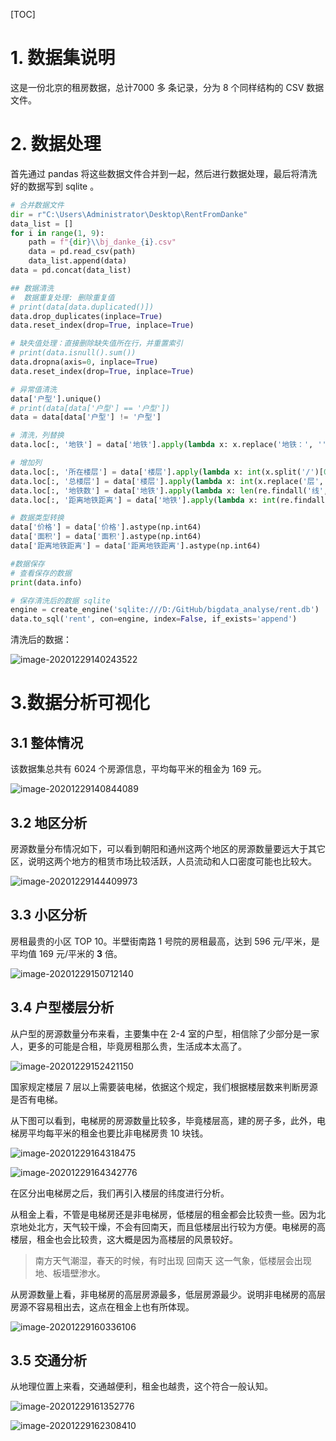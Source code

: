 [TOC]

# 1. 数据集说明

这是一份北京的租房数据，总计7000 多 条记录，分为 8 个同样结构的 CSV 数据文件。

# 2. 数据处理

首先通过 pandas 将这些数据文件合并到一起，然后进行数据处理，最后将清洗好的数据写到 sqlite 。

```python
# 合并数据文件 
dir = r"C:\Users\Administrator\Desktop\RentFromDanke"
data_list = []
for i in range(1, 9):
    path = f"{dir}\\bj_danke_{i}.csv"
    data = pd.read_csv(path)
    data_list.append(data)
data = pd.concat(data_list)

## 数据清洗
#  数据重复处理: 删除重复值
# print(data[data.duplicated()])
data.drop_duplicates(inplace=True)
data.reset_index(drop=True, inplace=True)

# 缺失值处理：直接删除缺失值所在行，并重置索引
# print(data.isnull().sum())
data.dropna(axis=0, inplace=True)
data.reset_index(drop=True, inplace=True)

# 异常值清洗
data['户型'].unique()
# print(data[data['户型'] == '户型'])
data = data[data['户型'] != '户型']

# 清洗，列替换
data.loc[:, '地铁'] = data['地铁'].apply(lambda x: x.replace('地铁：', ''))

# 增加列
data.loc[:, '所在楼层'] = data['楼层'].apply(lambda x: int(x.split('/')[0]))
data.loc[:, '总楼层'] = data['楼层'].apply(lambda x: int(x.replace('层', '').split('/')[-1]))
data.loc[:, '地铁数'] = data['地铁'].apply(lambda x: len(re.findall('线', x)))
data.loc[:, '距离地铁距离'] = data['地铁'].apply(lambda x: int(re.findall('(\d+)米', x)[-1]) if re.findall('(\d+)米', x) else -1)

# 数据类型转换
data['价格'] = data['价格'].astype(np.int64)
data['面积'] = data['面积'].astype(np.int64)
data['距离地铁距离'] = data['距离地铁距离'].astype(np.int64)

#数据保存 
# 查看保存的数据
print(data.info)

# 保存清洗后的数据 sqlite
engine = create_engine('sqlite:///D:/GitHub/bigdata_analyse/rent.db')
data.to_sql('rent', con=engine, index=False, if_exists='append')
```

清洗后的数据：

![image-20201229140243522](https://gitee.com/TurboWay/blogimg/raw/master/img/image-20201229140243522.png)

# 3.数据分析可视化

## 3.1 整体情况

该数据集总共有 6024 个房源信息，平均每平米的租金为 169 元。

![image-20201229140844089](https://gitee.com/TurboWay/blogimg/raw/master/img/image-20201229140844089.png)

## 3.2 地区分析

房源数量分布情况如下，可以看到朝阳和通州这两个地区的房源数量要远大于其它区，说明这两个地方的租赁市场比较活跃，人员流动和人口密度可能也比较大。

![image-20201229144409973](https://gitee.com/TurboWay/blogimg/raw/master/img/image-20201229144409973.png)

## 3.3 小区分析

房租最贵的小区 TOP 10。半壁街南路 1 号院的房租最高，达到 596 元/平米，是平均值 169  元/平米的 **3** 倍。

![image-20201229150712140](https://gitee.com/TurboWay/blogimg/raw/master/img/image-20201229150712140.png)

## 3.4 户型楼层分析

从户型的房源数量分布来看，主要集中在 2-4 室的户型，相信除了少部分是一家人，更多的可能是合租，毕竟房租那么贵，生活成本太高了。

![image-20201229152421150](https://gitee.com/TurboWay/blogimg/raw/master/img/image-20201229152421150.png)

国家规定楼层 7 层以上需要装电梯，依据这个规定，我们根据楼层数来判断房源是否有电梯。

从下图可以看到，电梯房的房源数量比较多，毕竟楼层高，建的房子多，此外，电梯房平均每平米的租金也要比非电梯房贵 10 块钱。

![image-20201229164318475](https://gitee.com/TurboWay/blogimg/raw/master/img/image-20201229164318475.png)

![image-20201229164342776](https://gitee.com/TurboWay/blogimg/raw/master/img/image-20201229164342776.png)

在区分出电梯房之后，我们再引入楼层的纬度进行分析。

从租金上看，不管是电梯房还是非电梯房，低楼层的租金都会比较贵一些。因为北京地处北方，天气较干燥，不会有回南天，而且低楼层出行较为方便。电梯房的高楼层，租金也会比较贵，这大概是因为高楼层的风景较好。

> 南方天气潮湿，春天的时候，有时出现 回南天 这一气象，低楼层会出现地、板墙壁渗水。

从房源数量上看，非电梯房的高层房源最多，低层房源最少。说明非电梯房的高层房源不容易租出去，这点在租金上也有所体现。

![image-20201229160336106](https://gitee.com/TurboWay/blogimg/raw/master/img/image-20201229160336106.png)

## 3.5 交通分析

从地理位置上来看，交通越便利，租金也越贵，这个符合一般认知。

![image-20201229161352776](https://gitee.com/TurboWay/blogimg/raw/master/img/image-20201229161352776.png)

![image-20201229162308410](https://gitee.com/TurboWay/blogimg/raw/master/img/image-20201229162308410.png)